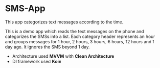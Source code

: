 # SMS-App

This app categorizes text messages according to the time.

This is a demo app which reads the text messages on the phone and categorizes the SMSs into a list. Each category header represents an hour and groups messages for 1 hour, 2 hours, 3 hours, 6 hours, 12 hours and 1 day ago. It ignores the SMS beyond 1
day.

- Architecture used **MVVM** with **Clean Architecture**
- DI framework used **Koin**
